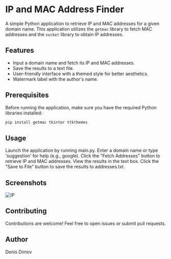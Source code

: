 # IP and MAC Address Finder

A simple Python application to retrieve IP and MAC addresses for a given domain name. This application utilizes the `getmac` library to fetch MAC addresses and the `socket` library to obtain IP addresses.

## Features

- Input a domain name and fetch its IP and MAC addresses.
- Save the results to a text file.
- User-friendly interface with a themed style for better aesthetics.
- Watermark label with the author's name.

## Prerequisites

Before running the application, make sure you have the required Python libraries installed:

```bash
pip install getmac tkinter ttkthemes
```
## Usage

Launch the application by running main.py.
Enter a domain name or type 'suggestion' for help (e.g., google).
Click the "Fetch Addresses" button to retrieve IP and MAC addresses.
View the results in the text box.
Click the "Save to File" button to save the results to addresses.txt.

## Screenshots
![IP](https://github.com/DDimov03/IP-And-MAC-Address-Finder/assets/110220663/87d4887a-79ad-4f7e-ae50-2983dd8ccf65)


## Contributing
Contributions are welcome! Feel free to open issues or submit pull requests.



## Author
Denis Dimov
